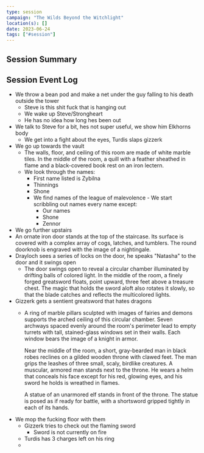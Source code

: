 ```yaml
---
type: session
campaign: "The Wilds Beyond the Witchlight"
location(s): []
date: 2023-06-24
tags: ["#session"]
---
```


## Session Summary

## Session Event Log

- We throw a bean pod and make a net under the guy falling to his death outside the tower
	- Steve is this shit fuck that is hanging out
	- We wake up Steve/Strongheart
	- He has no idea how long hes been out
- We talk to Steve for a bit, hes not super useful, we show him Elkhorns body
	- We get into a fight about the eyes, Turdis slaps gizzerk
- We go up towards the vault
	- The walls, floor, and ceiling of this room are made of white marble tiles. In the middle of the room, a quill with a feather sheathed in flame and a black-covered book rest on an iron lectern.
	- We look through the names:
		- First name listed is Zybilna
		- Thinnings
		- Shone
		- We find names of the league of malevolence - We start scribbling out names every name except:
			- Our names
			- Shone
			- Zennor
- We go further upstairs
- An ornate iron door stands at the top of the staircase. Its surface is covered with a complex array of cogs, latches, and tumblers. The round doorknob is engraved with the image of a nightingale.
- Drayloch sees a series of locks on the door, he speaks "Natasha" to the door and it swings open
	- The door swings open to reveal a circular chamber illuminated by drifting balls of colored light. In the middle of the room, a finely forged greatsword floats, point upward, three feet above a treasure chest. The magic that holds the sword aloft also rotates it slowly, so that the blade catches and reflects the multicolored lights.
- Gizzerk gets a sentient greatsword that hates dragons
	- A ring of marble pillars sculpted with images of fairies and demons supports the arched ceiling of this circular chamber. Seven archways spaced evenly around the room's perimeter lead to empty turrets with tall, stained-glass windows set in their walls. Each window bears the image of a knight in armor.
	
		Near the middle of the room, a short, gray-bearded man in black robes reclines on a gilded wooden throne with clawed feet. The man grips the leashes of three small, scaly, birdlike creatures. A muscular, armored man stands next to the throne. He wears a helm that conceals his face except for his red, glowing eyes, and his sword he holds is wreathed in flames.
		
		A statue of an unarmored elf stands in front of the throne. The statue is posed as if ready for battle, with a shortsword gripped tightly in each of its hands.
- We mop the fucking floor with them
	- Gizzerk tries to check out the flaming sword
		- Sword is not currently on fire
	- Turdis has 3 charges left on his ring
	- 